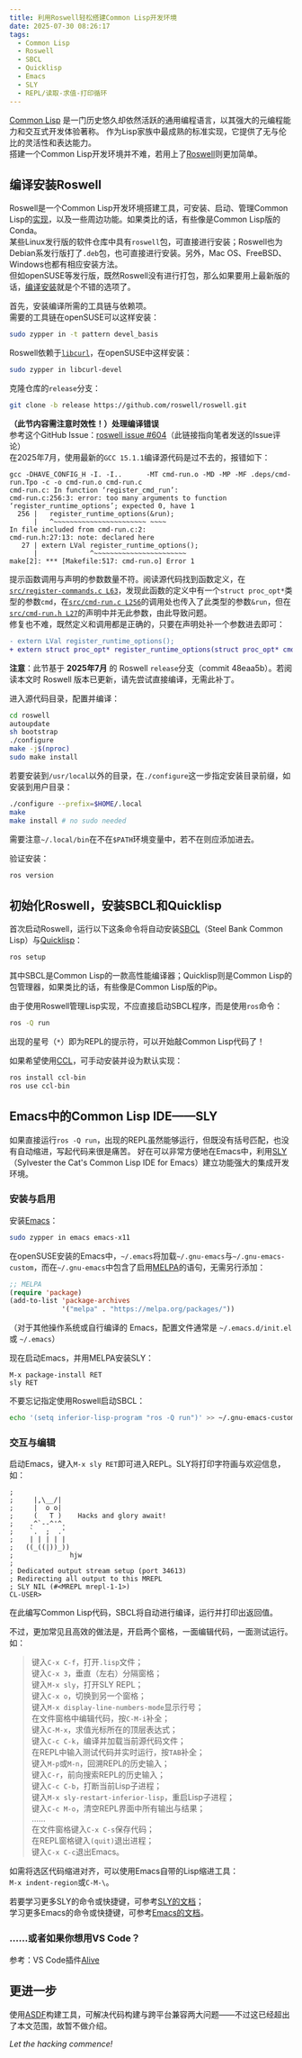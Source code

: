 ```yaml
---
title: 利用Roswell轻松搭建Common Lisp开发环境
date: 2025-07-30 08:26:17
tags:
  - Common Lisp
  - Roswell
  - SBCL
  - Quicklisp
  - Emacs
  - SLY
  - REPL/读取-求值-打印循环
---
```


[Common Lisp](https://common-lisp.net/) 是一门历史悠久却依然活跃的通用编程语言，以其强大的元编程能力和交互式开发体验著称。
作为Lisp家族中最成熟的标准实现，它提供了无与伦比的灵活性和表达能力。  
搭建一个Common Lisp开发环境并不难，若用上了[Roswell](https://roswell.github.io/)则更加简单。

## 编译安装Roswell
Roswell是一个Common Lisp开发环境搭建工具，可安装、启动、管理Common Lisp的[实现](https://common-lisp.net/implementations)，以及一些周边功能。如果类比的话，有些像是Common Lisp版的Conda。  
某些Linux发行版的软件仓库中具有`roswell`包，可直接进行安装；Roswell也为Debian系发行版打了`.deb`包，也可直接进行安装。另外，Mac OS、FreeBSD、Windows也都有相应安装方法。  
但如openSUSE等发行版，既然Roswell没有进行打包，那么如果要用上最新版的话，[编译安装](https://github.com/roswell/roswell/wiki/Installation#building-from-the-source-code)就是个不错的选项了。

<!-- more -->

首先，安装编译所需的工具链与依赖项。  
需要的工具链在openSUSE可以这样安装：
```bash
sudo zypper in -t pattern devel_basis
```
Roswell依赖于[`libcurl`](https://curl.se/libcurl/)，在openSUSE中这样安装：
```bash
sudo zypper in libcurl-devel
```

克隆仓库的`release`分支：
```bash
git clone -b release https://github.com/roswell/roswell.git
```

**（此节内容需注意时效性！）处理编译错误**  
参考这个GitHub Issue：[roswell issue #604](https://github.com/roswell/roswell/issues/604#issuecomment-3130222012)（此链接指向笔者发送的Issue评论）  
在2025年7月，使用最新的`GCC 15.1.1`编译源代码是过不去的，报错如下：
```
gcc -DHAVE_CONFIG_H -I. -I..      -MT cmd-run.o -MD -MP -MF .deps/cmd-run.Tpo -c -o cmd-run.o cmd-run.c
cmd-run.c: In function ‘register_cmd_run’:
cmd-run.c:256:3: error: too many arguments to function ‘register_runtime_options’; expected 0, have 1
  256 |   register_runtime_options(&run);
      |   ^~~~~~~~~~~~~~~~~~~~~~~~ ~~~~
In file included from cmd-run.c:2:
cmd-run.h:27:13: note: declared here
   27 | extern LVal register_runtime_options();
      |             ^~~~~~~~~~~~~~~~~~~~~~~~
make[2]: *** [Makefile:517: cmd-run.o] Error 1
```
提示函数调用与声明的参数数量不符。阅读源代码找到函数定义，在[`src/register-commands.c L63`](https://github.com/roswell/roswell/blob/48eaa5be10b208d225ab940fffff404439627e4a/src/register-commands.c#L63)，发现此函数的定义中有一个`struct proc_opt*`类型的参数`cmd`，在[`src/cmd-run.c L256`](https://github.com/roswell/roswell/blob/48eaa5be10b208d225ab940fffff404439627e4a/src/cmd-run.c#L256)的调用处也传入了此类型的参数`&run`，但在[`src/cmd-run.h L27`](https://github.com/roswell/roswell/blob/48eaa5be10b208d225ab940fffff404439627e4a/src/cmd-run.h#L27)的声明中并无此参数，由此导致问题。  
修复也不难，既然定义和调用都是正确的，只要在声明处补一个参数进去即可：
```diff
- extern LVal register_runtime_options();
+ extern struct proc_opt* register_runtime_options(struct proc_opt* cmd);
```
**注意**：此节基于 **2025年7月** 的 Roswell `release`分支（commit 48eaa5b）。若阅读本文时 Roswell 版本已更新，请先尝试直接编译，无需此补丁。

进入源代码目录，配置并编译：
```bash
cd roswell
autoupdate
sh bootstrap
./configure
make -j$(nproc)
sudo make install
```

若要安装到`/usr/local`以外的目录，在`./configure`这一步指定安装目录前缀，如安装到用户目录：
```bash
./configure --prefix=$HOME/.local
make
make install # no sudo needed
```
需要注意`~/.local/bin`在不在`$PATH`环境变量中，若不在则应添加进去。

验证安装：
```bash
ros version
```

## 初始化Roswell，安装SBCL和Quicklisp
首次启动Roswell，运行以下这条命令将自动安装[SBCL](https://www.sbcl.org/)（Steel Bank Common Lisp）与[Quicklisp](https://www.quicklisp.org/)：
```bash
ros setup
```
其中SBCL是Common Lisp的一款高性能编译器；Quicklisp则是Common Lisp的包管理器，如果类比的话，有些像是Common Lisp版的Pip。

由于使用Roswell管理Lisp实现，不应直接启动SBCL程序，而是使用`ros`命令：
```bash
ros -Q run
```
出现的星号（`*`）即为REPL的提示符，可以开始敲Common Lisp代码了！

如果希望使用[CCL](https://ccl.clozure.com/)，可手动安装并设为默认实现：
```bash
ros install ccl-bin
ros use ccl-bin
```

## Emacs中的Common Lisp IDE——SLY
如果直接运行`ros -Q run`，出现的REPL虽然能够运行，但既没有括号匹配，也没有自动缩进，写起代码来很是痛苦。
好在可以非常方便地在Emacs中，利用[SLY](https://joaotavora.github.io/sly/)（Sylvester the Cat's Common Lisp IDE for Emacs）建立功能强大的集成开发环境。

### 安装与启用

安装[Emacs](https://www.gnu.org/software/emacs/)：
```bash
sudo zypper in emacs emacs-x11
```
在openSUSE安装的Emacs中，`~/.emacs`将加载`~/.gnu-emacs`与`~/.gnu-emacs-custom`，而在`~/.gnu-emacs`中包含了启用[MELPA](https://melpa.org/#/)的语句，无需另行添加：
```lisp
;; MELPA
(require 'package)
(add-to-list 'package-archives
             '("melpa" . "https://melpa.org/packages/"))
```
（对于其他操作系统或自行编译的 Emacs，配置文件通常是 `~/.emacs.d/init.el` 或 `~/.emacs`）

现在启动Emacs，并用MELPA安装SLY：
```
M-x package-install RET
sly RET
```
不要忘记指定使用Roswell启动SBCL：
```bash
echo '(setq inferior-lisp-program "ros -Q run")' >> ~/.gnu-emacs-custom
```

### 交互与编辑

启动Emacs，键入`M-x sly RET`即可进入REPL。SLY将打印字符画与欢迎信息，如：
```
;
;     |,\__/|
;     |  o o|
;     (   T )    Hacks and glory await!
;    .^`--^'^.
;    `.  ;  .'
;    | | | | |
;   ((_((|))_))
;              hjw
;
; Dedicated output stream setup (port 34613)
; Redirecting all output to this MREPL
; SLY NIL (#<MREPL mrepl-1-1>)
CL-USER> 
```
在此编写Common Lisp代码，SBCL将自动进行编译，运行并打印出返回值。

不过，更加常见且高效的做法是，开启两个窗格，一面编辑代码，一面测试运行。如：

> 键入`C-x C-f`，打开`.lisp`文件；  
> 键入`C-x 3`，垂直（左右）分隔窗格；  
> 键入`M-x sly`，打开SLY REPL；  
> 键入`C-x o`，切换到另一个窗格；  
> 键入`M-x display-line-numbers-mode`显示行号；  
> 在文件窗格中编辑代码，按`C-M-i`补全；  
> 键入`C-M-x`，求值光标所在的顶层表达式；  
> 键入`C-c C-k`，编译并加载当前源代码文件；  
> 在REPL中输入测试代码并实时运行，按`TAB`补全；  
> 键入`M-p`或`M-n`，回溯REPL的历史输入；  
> 键入`C-r`，前向搜索REPL的历史输入；  
> 键入`C-c C-b`，打断当前Lisp子进程；  
> 键入`M-x sly-restart-inferior-lisp`，重启Lisp子进程；  
> 键入`C-c M-o`，清空REPL界面中所有输出与结果；  
> ……  
> 在文件窗格键入`C-x C-s`保存代码；  
> 在REPL窗格键入`(quit)`退出进程；  
> 键入`C-x C-c`退出Emacs。

如需将选区代码缩进对齐，可以使用Emacs自带的Lisp缩进工具：  
`M-x indent-region`或`C-M-\`。

若要学习更多SLY的命令或快捷键，可参考[SLY的文档](https://joaotavora.github.io/sly/)；  
学习更多Emacs的命令或快捷键，可参考[Emacs的文档](https://www.gnu.org/software/emacs/manual/html_node/emacs/index.html)。

### ……或者如果你想用VS Code？
参考：VS Code插件[Alive](https://marketplace.visualstudio.com/items?itemName=rheller.alive)

## 更进一步
使用[ASDF](https://asdf.common-lisp.dev/)构建工具，可解决代码构建与跨平台兼容两大问题——不过这已经超出了本文范围，故暂不做介绍。

*Let the hacking commence!*
